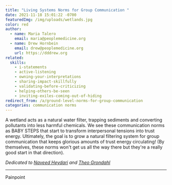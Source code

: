 ```yaml
---
title: "Living Systems Norms for Group Communication "
date: 2021-11-18 15:01:22 -0700
featuredImg: /img/uploads/wetlands.jpg
color: red
author:
  - name: Maria Talero
    email: maria@peoplemedicine.org
  - name: Drew Hornbein
    email: drew@peoplemedicine.org
    url: https://dddrew.org
related:
  skills:
    - i-statements
    - active-listening
    - owning-your-interpretations
    - sharing-impact-skillfully
    - validating-before-criticizing
    - helping-others-be-seen
    - inviting-exiles-coming-out-of-hiding
redirect_from: /a/ground-level-norms-for-group-communication
categories: communication norms
---
```

A wetland acts as a natural water filter, trapping sediments and converting pollutants into less harmful chemicals. We see these communication norms as BABY STEPS that start to transform interpersonal tensions into trust energy. Ultimately, the goal is to grow a natural filtering system for group communication that keeps glorious amounts of trust energy circulating! (By themselves, these norms won't get us all the way there but they're a really good start in that direction).

<!--more-->

*Dedicated to [Naveed Heydari](https://www.instagram.com/pockets_of_belonging/) and [Theo Grondahl](https://www.wholisticrelating.org/)*

- - -

<content-grid :relations="related.skills" subtitle="painpoint" display local>Painpoint</content-grid>